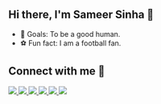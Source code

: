 ## Hi there, I'm Sameer Sinha 👋

- 🥅 Goals: To be a good human.
- ⚽ Fun fact: I am a football fan.

## Connect with me :ghost:
<p>
<a href="https://www.linkedin.com/in/sameer-sinha-4b3a40174" target="_blank">
  <img src="https://img.shields.io/badge/linkedin%20-%230077B5.svg?&style=for-the-badge&logo=linkedin&logoColor=white" />
</a>

<a href="https://sameer-sinha.vercel.app" target="_blank">
  <img src="https://img.shields.io/badge/Portfolio-A020F0?style=for-the-badge&logo=About.me&logoColor=white" />
</a>

<a href="https://leetcode.com/sameer882000" target="_blank">
  <img src = "https://img.shields.io/badge/-LeetCode-FFA116?style=for-the-badge&logo=LeetCode&logoColor=black" />
</a>

<a href="https://auth.geeksforgeeks.org/user/sameer882000" target="_blank">
  <img src="https://img.shields.io/badge/GeeksforGeeks-298D46?style=for-the-badge&logo=geeksforgeeks&logoColor=white" />
</a> 

<a href="https://instagram.com/mai_hoon_sameer" target="_blank">
  <img src="https://img.shields.io/badge/instagram%20-%23E4405F.svg?&style=for-the-badge&logo=Instagram&logoColor=white" />
</a>

<a href="https://x.com/mai_hoon_sameer" target="_blank">
 <img src="https://img.shields.io/badge/X-000000?style=for-the-badge&logo=x&logoColor=white" />
</a>

</p>


